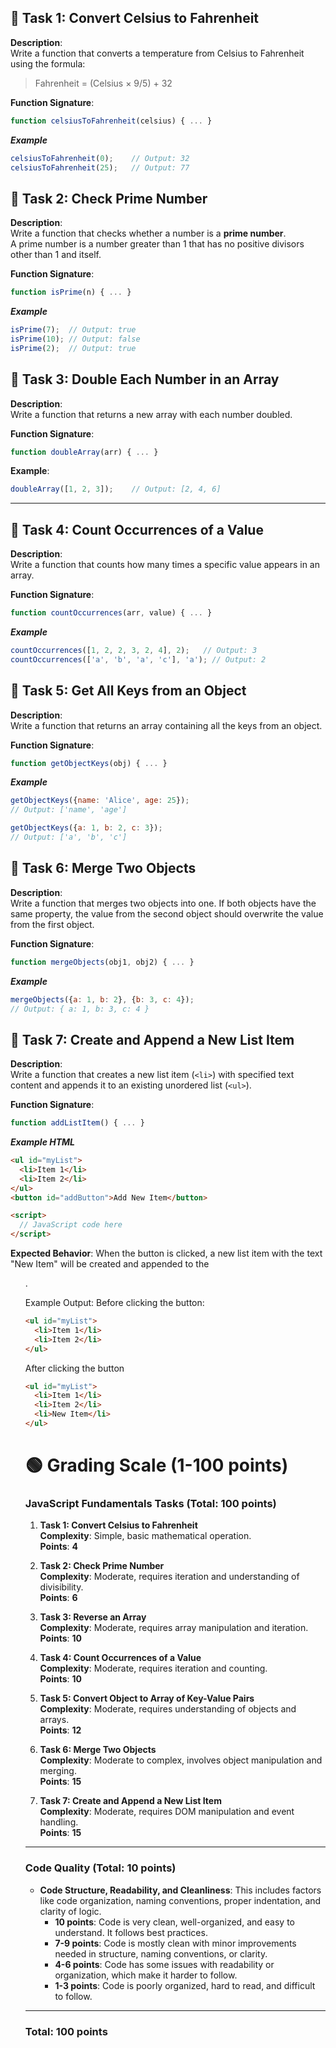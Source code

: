 ## 🔹 Task 1: Convert Celsius to Fahrenheit

**Description**:  
Write a function that converts a temperature from Celsius to Fahrenheit using the formula:  
> Fahrenheit = (Celsius × 9/5) + 32

**Function Signature**:
```js
function celsiusToFahrenheit(celsius) { ... }
```
***Example***
```js
celsiusToFahrenheit(0);    // Output: 32
celsiusToFahrenheit(25);   // Output: 77
```

## 🔹 Task 2: Check Prime Number

**Description**:  
Write a function that checks whether a number is a **prime number**.  
A prime number is a number greater than 1 that has no positive divisors other than 1 and itself.

**Function Signature**:
```js
function isPrime(n) { ... }
```
***Example***
```js
isPrime(7);  // Output: true
isPrime(10); // Output: false
isPrime(2);  // Output: true
```

## 🔹 Task 3: Double Each Number in an Array

**Description**:  
Write a function that returns a new array with each number doubled.

**Function Signature**:
```js
function doubleArray(arr) { ... }
```

**Example**:
```js
doubleArray([1, 2, 3]);    // Output: [2, 4, 6]
```

---


## 🔹 Task 4: Count Occurrences of a Value

**Description**:  
Write a function that counts how many times a specific value appears in an array.

**Function Signature**:
```js
function countOccurrences(arr, value) { ... }
```

***Example***
```js
countOccurrences([1, 2, 2, 3, 2, 4], 2);   // Output: 3
countOccurrences(['a', 'b', 'a', 'c'], 'a'); // Output: 2
```

## 🔹 Task 5: Get All Keys from an Object

**Description**:  
Write a function that returns an array containing all the keys from an object.

**Function Signature**:
```js
function getObjectKeys(obj) { ... }
```

***Example***
```js
getObjectKeys({name: 'Alice', age: 25});
// Output: ['name', 'age']

getObjectKeys({a: 1, b: 2, c: 3});
// Output: ['a', 'b', 'c']
```

## 🔹 Task 6: Merge Two Objects

**Description**:  
Write a function that merges two objects into one. If both objects have the same property, the value from the second object should overwrite the value from the first object.

**Function Signature**:
```js
function mergeObjects(obj1, obj2) { ... }
```

***Example***

```js
mergeObjects({a: 1, b: 2}, {b: 3, c: 4});  
// Output: { a: 1, b: 3, c: 4 }

```

## 🔹 Task 7: Create and Append a New List Item

**Description**:  
Write a function that creates a new list item (`<li>`) with specified text content and appends it to an existing unordered list (`<ul>`).

**Function Signature**:
```js
function addListItem() { ... }
```
***Example HTML***
```html
<ul id="myList">
  <li>Item 1</li>
  <li>Item 2</li>
</ul>
<button id="addButton">Add New Item</button>

<script>
  // JavaScript code here
</script>

```

**Expected Behavior**: When the button is clicked, a new list item with the text "New Item" will be created and appended to the <ul>.

Example Output: Before clicking the button:
```html
<ul id="myList">
  <li>Item 1</li>
  <li>Item 2</li>
</ul>
```

After clicking the button
```html
<ul id="myList">
  <li>Item 1</li>
  <li>Item 2</li>
  <li>New Item</li>
</ul>

```


# 🟢 Grading Scale (1-100 points)

### JavaScript Fundamentals Tasks (Total: 100 points)

1. **Task 1: Convert Celsius to Fahrenheit**  
   **Complexity**: Simple, basic mathematical operation.  
   **Points**: **4**

2. **Task 2: Check Prime Number**  
   **Complexity**: Moderate, requires iteration and understanding of divisibility.  
   **Points**: **6**

3. **Task 3: Reverse an Array**  
   **Complexity**: Moderate, requires array manipulation and iteration.  
   **Points**: **10**

4. **Task 4: Count Occurrences of a Value**  
   **Complexity**: Moderate, requires iteration and counting.  
   **Points**: **10**

5. **Task 5: Convert Object to Array of Key-Value Pairs**  
   **Complexity**: Moderate, requires understanding of objects and arrays.  
   **Points**: **12**

6. **Task 6: Merge Two Objects**  
   **Complexity**: Moderate to complex, involves object manipulation and merging.  
   **Points**: **15**

7. **Task 7: Create and Append a New List Item**  
   **Complexity**: Moderate, requires DOM manipulation and event handling.  
   **Points**: **15**

---

### Code Quality (Total: 10 points)

- **Code Structure, Readability, and Cleanliness**: This includes factors like code organization, naming conventions, proper indentation, and clarity of logic.
  - **10 points**: Code is very clean, well-organized, and easy to understand. It follows best practices.
  - **7-9 points**: Code is mostly clean with minor improvements needed in structure, naming conventions, or clarity.
  - **4-6 points**: Code has some issues with readability or organization, which make it harder to follow.
  - **1-3 points**: Code is poorly organized, hard to read, and difficult to follow.

---

### **Total**: **100 points**




